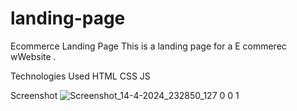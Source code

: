 # landing-page

Ecommerce Landing Page
This is a landing page for a E commerec wWebsite . 

Technologies Used
HTML
CSS
JS

Screenshot
![Screenshot_14-4-2024_232850_127 0 0 1](https://github.com/VINAY17B/landing-page/assets/136225807/0cf13077-0d20-4fcf-a5f6-6b8bc5fab50b)

